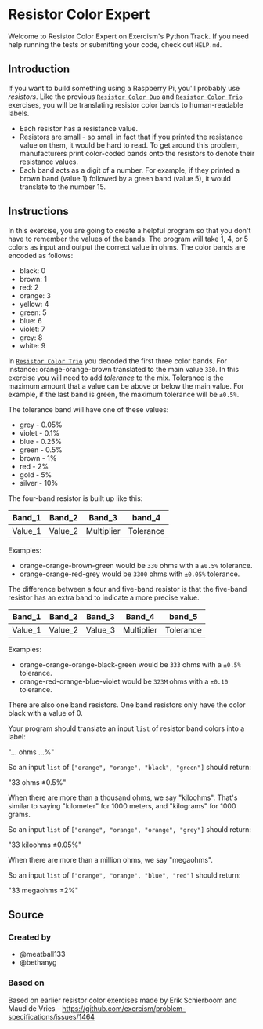 # Resistor Color Expert

Welcome to Resistor Color Expert on Exercism's Python Track.
If you need help running the tests or submitting your code, check out `HELP.md`.

## Introduction

If you want to build something using a Raspberry Pi, you'll probably use _resistors_.
Like the previous [`Resistor Color Duo`][resistor-color-duo-exercise] and [`Resistor Color Trio`][resistor-color-trio-exercise] exercises, you will be translating resistor color bands to human-readable labels.

- Each resistor has a resistance value.
- Resistors are small - so small in fact that if you printed the resistance value on them, it would be hard to read.
  To get around this problem, manufacturers print color-coded bands onto the resistors to denote their resistance values.
- Each band acts as a digit of a number.
  For example, if they printed a brown band (value 1) followed by a green band (value 5), it would translate to the number 15.


[resistor-color-duo-exercise]: https://exercism.org/tracks/python/exercises/resistor-color-duo
[resistor-color-trio-exercise]: https://exercism.org/tracks/python/exercises/resistor-color-trio

## Instructions

In this exercise, you are going to create a helpful program so that you don't have to remember the values of the bands.
The program will take 1, 4, or 5 colors as input and output the correct value in ohms.
The color bands are encoded as follows:

- black: 0
- brown: 1
- red: 2
- orange: 3
- yellow: 4
- green: 5
- blue: 6
- violet: 7
- grey: 8
- white: 9

In [`Resistor Color Trio`][resistor-color-trio-exercise] you decoded the first three color bands.
For instance: orange-orange-brown translated to the main value `330`.
In this exercise you will need to add _tolerance_ to the mix.
Tolerance is the maximum amount that a value can be above or below the main value.
For example, if the last band is green, the maximum tolerance will be `±0.5%`.

The tolerance band will have one of these values:

- grey - 0.05%
- violet - 0.1%
- blue - 0.25%
- green - 0.5%
- brown - 1%
- red - 2%
- gold - 5%
- silver - 10%

The four-band resistor is built up like this:

| Band_1  | Band_2  | Band_3     | band_4    |
| ------- | ------- | ---------- | --------- |
| Value_1 | Value_2 | Multiplier | Tolerance |

Examples:

- orange-orange-brown-green would be `330` ohms with a `±0.5%` tolerance.
- orange-orange-red-grey would be `3300` ohms with `±0.05%` tolerance.

The difference between a four and five-band resistor is that the five-band resistor has an extra band to indicate a more precise value.

| Band_1  | Band_2  | Band_3  | Band_4     | band_5    |
| ------- | ------- | ------- | ---------- | --------- |
| Value_1 | Value_2 | Value_3 | Multiplier | Tolerance |

Examples:

- orange-orange-orange-black-green would be `333` ohms with a `±0.5%` tolerance.
- orange-red-orange-blue-violet would be `323M` ohms with a `±0.10` tolerance.

There are also one band resistors.
One band resistors only have the color black with a value of 0.


Your program should translate an input `list` of resistor band colors into a label:

"... ohms ...%"

So an input `list` of `["orange", "orange", "black", "green"]` should return:

"33 ohms ±0.5%"

When there are more than a thousand ohms, we say "kiloohms".
 That's similar to saying "kilometer" for 1000 meters, and "kilograms" for 1000 grams.

So an input `list` of `["orange", "orange", "orange", "grey"]` should return:

"33 kiloohms ±0.05%"

When there are more than a million ohms, we say "megaohms".

So an input `list` of `["orange", "orange", "blue", "red"]` should return:

"33 megaohms ±2%"

[resistor-color-trio-exercise]: https://exercism.org/tracks/python/exercises/resistor-color-trio

## Source

### Created by

- @meatball133
- @bethanyg

### Based on

Based on earlier resistor color exercises made by Erik Schierboom and Maud de Vries - https://github.com/exercism/problem-specifications/issues/1464